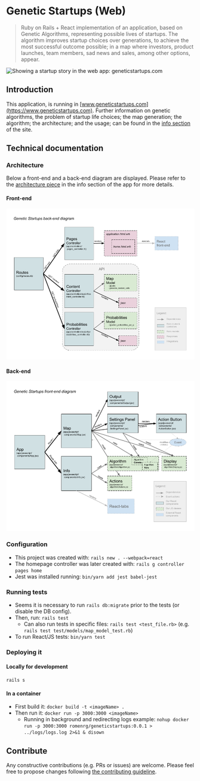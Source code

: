 # Genetic Startups (Web)
> Ruby on Rails + React implementation of an application, based on Genetic Algorithms, representing possible lives 
of startups. The algorithm improves startup choices over generations, to achieve the most successful outcome possible; 
in a map where investors, product launches, team members, sad news and sales, among other options, appear.

![Showing a startup story in the web app: geneticstartups.com](https://s3-eu-west-1.amazonaws.com/genetic-startups/info/gs-web-story.png "Showing story option of best candidate in web app")

## Introduction

This application, is running in [www.geneticstartups.com](https://www.geneticstartups.com). Further information on 
genetic algorithms, the problem of startup life choices; the map generation; the algorithm; the architecture; and the 
usage; can be found in the [info section](https://geneticstartups.com/info) of the site.

## Technical documentation

### Architecture

Below a front-end and a back-end diagram are displayed. Please refer to the 
[architecture piece](https://geneticstartups.com/info/architecture) in the info section of the app for more details.

#### Front-end
![Front-end diagram](app/assets/images/GeneticStartups_RailsComponents.png)

#### Back-end
![Back-end diagram](app/assets/images/GeneticStartups_ReactComponents.png)

### Configuration

 * This project was created with: `rails new . --webpack=react`
 * The homepage controller was later created with: `rails g controller pages home`
 * Jest was installed running: `bin/yarn add jest babel-jest` 

### Running tests

 * Seems it is necessary to run `rails db:migrate` prior to the tests (or disable the DB config).
 * Then, run: `rails test`
     * Can also run tests in specific files: `rails test <test_file.rb>` (e.g. `rails test test/models/map_model_test.rb`)
 * To run React/JS tests: `bin/yarn test`

### Deploying it

#### Locally for development
`rails s`

#### In a container
 * First build it:  `docker build -t <imageName> .`
 * Then run it: `docker run -p 3000:3000 <imageName>`
    * Running in background and redirecting logs example:
      `nohup docker run -p 3000:3000 romenrg/geneticstartups:0.0.1 > ../logs/logs.log 2>&1 & disown`
      
## Contribute

Any constructive contributions (e.g. PRs or issues) are welcome. Please feel free to propose changes following 
[the contributing guideline](CONTRIBUTING.md).